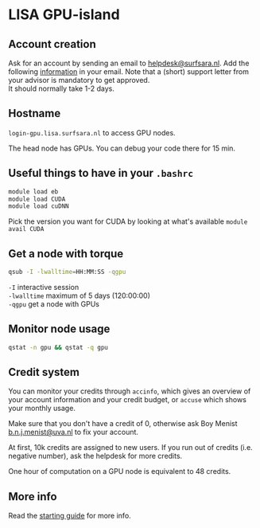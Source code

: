 # LISA GPU-island

## Account creation

Ask for an account by sending an email to <helpdesk@surfsara.nl>.
Add the following [information](https://userinfo.surfsara.nl/systems/lisa/account) in your email.
Note that a (short) support letter from your advisor is mandatory to get approved.  
It should normally take 1-2 days.

## Hostname

`login-gpu.lisa.surfsara.nl` to access GPU nodes.

The head node has GPUs. You can debug your code there for 15 min.

## Useful things to have in your `.bashrc`

```bash
module load eb
module load CUDA
module load cuDNN
```

Pick the version you want for CUDA by looking at what's available `module avail CUDA`

## Get a node with torque

```bash
qsub -I -lwalltime=HH:MM:SS -qgpu
```

`-I` interactive session  
`-lwalltime` maximum of 5 days (120:00:00)  
`-qgpu` get a node with GPUs


## Monitor node usage

```bash
qstat -n gpu && qstat -q gpu
```

## Credit system

You can monitor your credits through `accinfo`, which gives an overview of your account information and your credit budget, or `accuse` which shows your monthly usage.

Make sure that you don't have a credit of 0, otherwise ask Boy Menist <b.n.j.menist@uva.nl> to fix your account.  

At first, 10k credits are assigned to new users.
If you run out of credits (i.e. negative number), ask the helpdesk for more credits.

One hour of computation on a GPU node is equivalent to 48 credits.

## More info

Read the [starting guide](https://userinfo.surfsara.nl/systems/lisa/getting-started) for more info.

